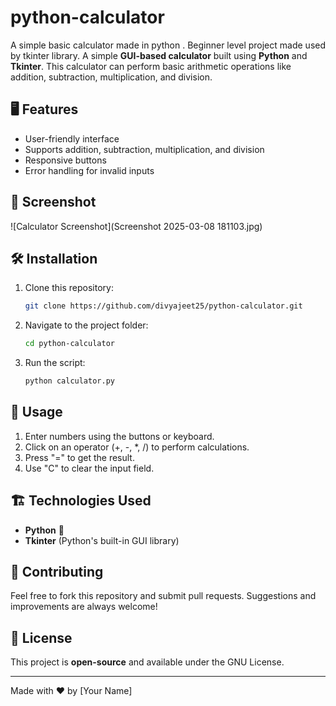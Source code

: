 # python-calculator
A simple basic calculator made in python . Beginner level project made used by tkinter library.
A simple **GUI-based calculator** built using **Python** and **Tkinter**. This calculator can perform basic arithmetic operations like addition, subtraction, multiplication, and division.

## 🖥️ Features
- User-friendly interface
- Supports addition, subtraction, multiplication, and division
- Responsive buttons
- Error handling for invalid inputs

## 📸 Screenshot
![Calculator Screenshot](Screenshot 2025-03-08 181103.jpg)

## 🛠️ Installation
1. Clone this repository:
   ```sh
   git clone https://github.com/divyajeet25/python-calculator.git
   ```
2. Navigate to the project folder:
   ```sh
   cd python-calculator
   ```
3. Run the script:
   ```sh
   python calculator.py
   ```

## 🚀 Usage
1. Enter numbers using the buttons or keyboard.
2. Click on an operator (+, -, *, /) to perform calculations.
3. Press "=" to get the result.
4. Use "C" to clear the input field.

## 🏗️ Technologies Used
- **Python** 🐍
- **Tkinter** (Python's built-in GUI library)

## 🤝 Contributing
Feel free to fork this repository and submit pull requests. Suggestions and improvements are always welcome!

## 📜 License
This project is **open-source** and available under the GNU License.

---
Made with ❤️ by [Your Name]

